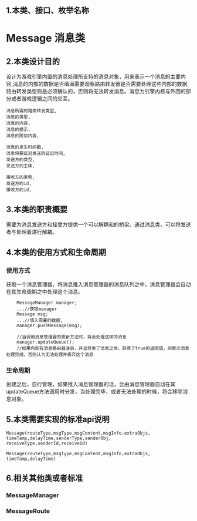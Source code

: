 ## 1.本类、接口、枚举名称
# Message 消息类

## 2.本类设计目的
设计为游戏引擎内置的消息处理所支持的消息对象，用来表示一个消息的主要内容,消息的内部的数据是否填满需要观察路由转发器是否需要处理这些内部的数据,路由转发类型则是必须确认的，否则将无法转发消息。消息为引擎内核与外围的部分或者游戏逻辑之间的交互。  

	消息所需的路由转发类型,  
	消息的类型,  
	消息的内容,  
	消息的提示,  
	消息的附加内容,  

	消息的发生时间戳,  
	消息将要延迟发送的延迟时间,  
	发送方的类型,  
	发送方的主体,  

	接收方的类型,  
	发送方的id,  
	接收方的id,  

## 3.本类的职责概要
需要为消息发送方和接受方提供一个可以解耦和的桥梁。通过消息类，可以将发送者与处理着进行解耦。

## 4.本类的使用方式和生命周期
### 使用方式
获取一个消息管理器，将消息推入消息管理器的消息队列之中，消息管理器会自动在其生命周期之中处理这个消息。
```
	MessageManager manager;
	...//获取manager
	Message msg;
	...//填入需要的数据,
	manager.pushMessage(msg);

	//当调用消息管理器的更新方法时，将会处理这样的消息
	manager.updateQueue();
	//如果内部有消息路由器注册，并且转发了消息之后，获得了true的返回值，则表示消息处理完成，否则认为无法处理并丢弃这个消息
```

### 生命周期
创建之后，自行管理，如果推入消息管理器的话，会由消息管理器自动在其updateQueue方法调用时分发，当处理完毕，或者无法处理的时候，将会移除消息对象。

## 5.本类需要实现的标准api说明
	
	Message(routeType,msgType,msgContent,msgInfo,extraObjs,
	timeTamp,delayTime,senderType,senderObj,
	receiveType,senderId,receiveId)

	Message(routeType,msgType,msgContent,msgInfo,extraObjs,
	timeTamp,delayTime)

## 6.相关其他类或者标准
### MessageManager
### MessageRoute
